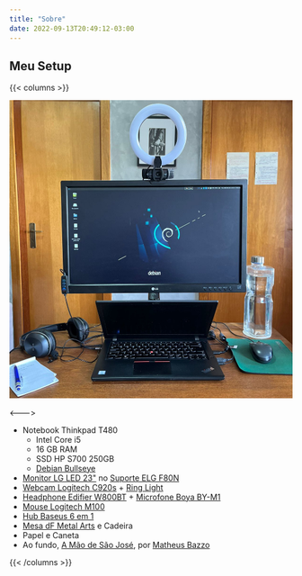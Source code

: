 ```yaml
---
title: "Sobre"
date: 2022-09-13T20:49:12-03:00
---
```



## Meu Setup

{{< columns >}} <!-- begin columns block -->

![Setup](setup.jpg)

<---> <!-- column separator -->

* Notebook Thinkpad T480
    * Intel Core i5
    * 16 GB RAM
    * SSD HP S700 250GB
    * [Debian Bullseye](https://www.debian.org/releases/bullseye/)
* [Monitor LG LED 23"](https://www.lg.com/br/monitores/lg-23MB35VQ) no [Suporte ELG F80N](https://a.co/d/5s1SwBV)
* [Webcam Logitech C920s](https://a.co/d/jgwzInX) + [Ring Light](https://produto.mercadolivre.com.br/MLB-1794696234-anel-de-luz-ring-light-clip-celular-mesa-14-cm-articulado-_JM)
* [Headphone Edifier W800BT](https://edifier.com.br/headphone-w800bt-plus-bluetooth-5-1-over-ear-edifier-preto.html) + [Microfone Boya BY-M1](https://a.co/d/j1yTSn9)
* [Mouse Logitech M100](https://www.logitech.com/pt-br/products/mice/m100-usb-mouse.910-001601.html)
* [Hub Baseus 6 em 1](https://produto.mercadolivre.com.br/MLB-2027205008-hub-6-em-1-type-c-hdmi-4k-rj45-macbook-m1-_JM)
* [Mesa dF Metal Arts](https://www.instagram.com/dfmetalarts/) e Cadeira
* Papel e Caneta
* Ao fundo, [A Mão de São José](https://www.santalberti.com.br/produtos/quadro-poster-a-mao-de-sao-jose/), por [Matheus Bazzo](https://www.instagram.com/matheus.bazzo/)


{{< /columns >}}

